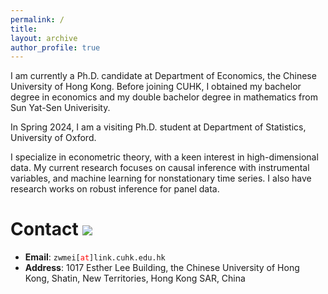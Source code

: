 ```yaml
---
permalink: /
title: 
layout: archive
author_profile: true
---
```




I am currently a Ph.D. candidate at Department of Economics, the Chinese University of Hong Kong. Before joining CUHK, I obtained my bachelor degree in economics and my double bachelor degree in mathematics from Sun Yat-Sen Univerisity. 

In Spring 2024, I am a visiting Ph.D. student at Department of Statistics, University of Oxford.  

I specialize in econometric theory, with a keen interest in high-dimensional data. My current research focuses on causal inference with instrumental variables, and machine learning for nonstationary time series. I also have research works on robust inference for panel data.  



# Contact <a href='https://clustrmaps.com/site/1c06q'  title='Visit tracker'><img src='//clustrmaps.com/map_v2.png?cl=ffffff&w=1.02&t=n&d=Oa8jPA92TX2-hE4ZWijjjITlpkHzGzOQ6yOEzU7NGR8&co=ffffff&ct=ffffff'/></a>

* **Email**: <span>`zwmei[`</span><span style="color:red">`at`</span><span>`]link.cuhk.edu.hk`</span>
* **Address**: 1017 Esther Lee Building, the Chinese University of Hong Kong, Shatin, New Territories, Hong Kong SAR, China



